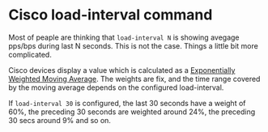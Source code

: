 # Cisco load-interval command

Most of peaple are thinking that `load-interval N` is showing avegage pps/bps during last N seconds. This is not the case. Things a little bit more complicated.

Cisco devices display a value which is calculated as a [Exponentially Weighted Moving Average](https://en.wikipedia.org/wiki/Moving_average). The weights are fix, and the time range covered by the moving average depends on the configured load-interval.

If `load-interval 30` is configured, the last 30 seconds have a weight of 60%, the preceding 30 seconds are weighted around 24%, the preceding 30 secs around 9% and so on.

